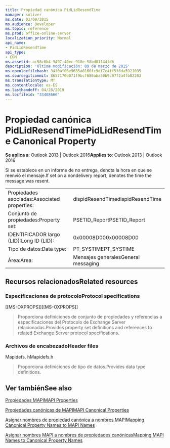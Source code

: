 ```yaml
---
title: Propiedad canónica PidLidResendTime
manager: soliver
ms.date: 03/09/2015
ms.audience: Developer
ms.topic: reference
ms.prod: office-online-server
localization_priority: Normal
api_name:
- PidLidResendTime
api_type:
- COM
ms.assetid: ac58c0b4-9497-40ec-918e-58bd81144fd6
description: 'Última modificación: 09 de marzo de 2015'
ms.openlocfilehash: 34f0af06e9635a0160fc9df7c4ff5f6da5921035
ms.sourcegitcommit: 8657170d071f9bcf680aba50b9c07f2a4fb82283
ms.translationtype: MT
ms.contentlocale: es-ES
ms.lasthandoff: 04/28/2019
ms.locfileid: "33408666"
---
```

# <a name="pidlidresendtime-canonical-property"></a><span data-ttu-id="5bbbd-103">Propiedad canónica PidLidResendTime</span><span class="sxs-lookup"><span data-stu-id="5bbbd-103">PidLidResendTime Canonical Property</span></span>

  
  
<span data-ttu-id="5bbbd-104">**Se aplica a**: Outlook 2013 | Outlook 2016</span><span class="sxs-lookup"><span data-stu-id="5bbbd-104">**Applies to**: Outlook 2013 | Outlook 2016</span></span> 
  
<span data-ttu-id="5bbbd-105">Si se establece en un informe de no entrega, denota la hora en que se reenvió el mensaje.</span><span class="sxs-lookup"><span data-stu-id="5bbbd-105">If set on a nondelivery report, denotes the time the message was resent.</span></span>
  
|||
|:-----|:-----|
|<span data-ttu-id="5bbbd-106">Propiedades asociadas:</span><span class="sxs-lookup"><span data-stu-id="5bbbd-106">Associated properties:</span></span>  <br/> |<span data-ttu-id="5bbbd-107">dispidResendTime</span><span class="sxs-lookup"><span data-stu-id="5bbbd-107">dispidResendTime</span></span>  <br/> |
|<span data-ttu-id="5bbbd-108">Conjunto de propiedades:</span><span class="sxs-lookup"><span data-stu-id="5bbbd-108">Property set:</span></span>  <br/> |<span data-ttu-id="5bbbd-109">PSETID_Report</span><span class="sxs-lookup"><span data-stu-id="5bbbd-109">PSETID_Report</span></span>  <br/> |
|<span data-ttu-id="5bbbd-110">IDENTIFICADOR largo (LID):</span><span class="sxs-lookup"><span data-stu-id="5bbbd-110">Long ID (LID):</span></span>  <br/> |<span data-ttu-id="5bbbd-111">0x00008D00</span><span class="sxs-lookup"><span data-stu-id="5bbbd-111">0x00008D00</span></span>  <br/> |
|<span data-ttu-id="5bbbd-112">Tipo de datos:</span><span class="sxs-lookup"><span data-stu-id="5bbbd-112">Data type:</span></span>  <br/> |<span data-ttu-id="5bbbd-113">PT_SYSTIME</span><span class="sxs-lookup"><span data-stu-id="5bbbd-113">PT_SYSTIME</span></span>  <br/> |
|<span data-ttu-id="5bbbd-114">Área:</span><span class="sxs-lookup"><span data-stu-id="5bbbd-114">Area:</span></span>  <br/> |<span data-ttu-id="5bbbd-115">Mensajes generales</span><span class="sxs-lookup"><span data-stu-id="5bbbd-115">General messaging</span></span>  <br/> |
   
## <a name="related-resources"></a><span data-ttu-id="5bbbd-116">Recursos relacionados</span><span class="sxs-lookup"><span data-stu-id="5bbbd-116">Related resources</span></span>

### <a name="protocol-specifications"></a><span data-ttu-id="5bbbd-117">Especificaciones de protocolo</span><span class="sxs-lookup"><span data-stu-id="5bbbd-117">Protocol specifications</span></span>

<span data-ttu-id="5bbbd-118">[[MS-OXPROPS]]</span><span class="sxs-lookup"><span data-stu-id="5bbbd-118">[[MS-OXPROPS]]</span></span> 
  
> <span data-ttu-id="5bbbd-119">Proporciona definiciones de conjunto de propiedades y referencias a especificaciones del Protocolo de Exchange Server relacionadas.</span><span class="sxs-lookup"><span data-stu-id="5bbbd-119">Provides property set definitions and references to related Exchange Server protocol specifications.</span></span>
    
### <a name="header-files"></a><span data-ttu-id="5bbbd-120">Archivos de encabezado</span><span class="sxs-lookup"><span data-stu-id="5bbbd-120">Header files</span></span>

<span data-ttu-id="5bbbd-121">Mapidefs. h</span><span class="sxs-lookup"><span data-stu-id="5bbbd-121">Mapidefs.h</span></span>
  
> <span data-ttu-id="5bbbd-122">Proporciona definiciones de tipo de datos.</span><span class="sxs-lookup"><span data-stu-id="5bbbd-122">Provides data type definitions.</span></span>
    
## <a name="see-also"></a><span data-ttu-id="5bbbd-123">Ver también</span><span class="sxs-lookup"><span data-stu-id="5bbbd-123">See also</span></span>



[<span data-ttu-id="5bbbd-124">Propiedades MAPI</span><span class="sxs-lookup"><span data-stu-id="5bbbd-124">MAPI Properties</span></span>](mapi-properties.md)
  
[<span data-ttu-id="5bbbd-125">Propiedades canónicas de MAPI</span><span class="sxs-lookup"><span data-stu-id="5bbbd-125">MAPI Canonical Properties</span></span>](mapi-canonical-properties.md)
  
[<span data-ttu-id="5bbbd-126">Asignar nombres de propiedad canónica a nombres MAPI</span><span class="sxs-lookup"><span data-stu-id="5bbbd-126">Mapping Canonical Property Names to MAPI Names</span></span>](mapping-canonical-property-names-to-mapi-names.md)
  
[<span data-ttu-id="5bbbd-127">Asignar nombres MAPI a nombres de propiedades canónicas</span><span class="sxs-lookup"><span data-stu-id="5bbbd-127">Mapping MAPI Names to Canonical Property Names</span></span>](mapping-mapi-names-to-canonical-property-names.md)

